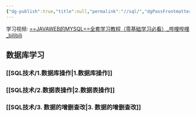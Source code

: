 ```yaml
---
{"dg-publish":true,"title":null,"permalink":"//sql/","dgPassFrontmatter":true}
---
```



学习视频: [==JAVAWEB的MYSQL==全套学习教程（零基础学习必看）_哔哩哔哩_bilibili](https://www.bilibili.com/video/BV1364y1k7WG/?spm_id_from=333.1007.top_right_bar_window_custom_collection.content.click&vd_source=7257e22444f8ae7159b6f3ce53959539)
## 数据库学习

### [[SQL技术/1.数据库操作\|1.数据库操作]]

### [[SQL技术/2.数据表操作\|2.数据表操作]]

### [[SQL技术/3. 数据的增删查改\|3. 数据的增删查改]]

